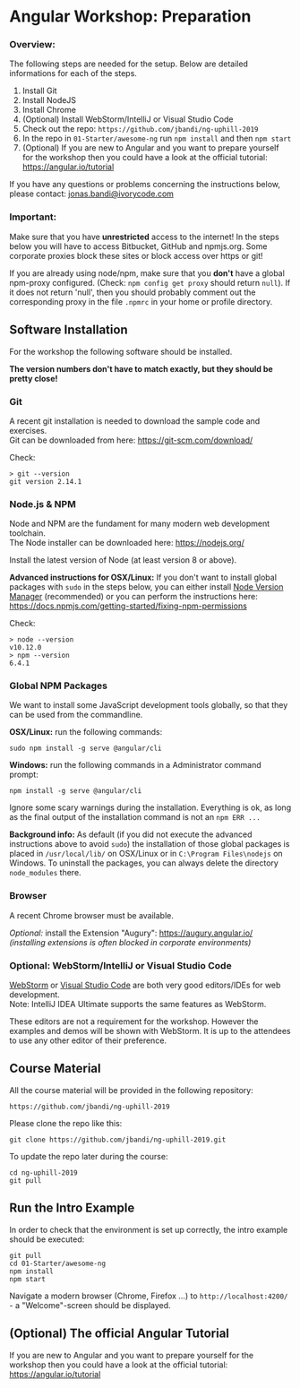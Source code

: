 # Angular Workshop: Preparation 
### Overview:

The following steps are needed for the setup. Below are detailed informations for each of the steps.

1. Install Git
2. Install NodeJS
3. Install Chrome
4. (Optional) Install WebStorm/IntelliJ or Visual Studio Code
5. Check out the repo: `https://github.com/jbandi/ng-uphill-2019`
6. In the repo in `01-Starter/awesome-ng` run `npm install` and then `npm start`
7. (Optional) If you are new to Angular and you want to prepare yourself for the workshop then you could have a look at the official tutorial: <https://angular.io/tutorial>

If you have any questions or problems concerning the instructions below, please contact: jonas.bandi@ivorycode.com


### Important:

Make sure that you have __unrestricted__ access to the internet! In the steps below you will have to access Bitbucket, GitHub and npmjs.org. Some corporate proxies block these sites or block access over https or git!

If you are already using node/npm, make sure that you __don't__ have a global npm-proxy configured. (Check: `npm config get proxy` should return `null`). If it does not return 'null', then you should probably comment out the corresponding proxy in the file `.npmrc` in your home or profile directory.


## Software Installation
For the workshop the following software should be installed.  

**The version numbers don't have to match exactly, but they should be pretty close!**

### Git
A recent git installation is needed to download the sample code and exercises.  
Git can be downloaded from here: <https://git-scm.com/download/>

Check:  

	> git --version                                                             
	git version 2.14.1



### Node.js & NPM 
Node and NPM are the fundament for many modern web development toolchain.  
The Node installer can be downloaded here: <https://nodejs.org/>

Install the latest version of Node (at least version 8 or above).  


**Advanced instructions for OSX/Linux:** If you don't want to install global packages with `sudo` in the steps below, you can either install [Node Version Manager](https://github.com/creationix/nvm) (recommended) or you can perform the instructions here: <https://docs.npmjs.com/getting-started/fixing-npm-permissions>

Check:

	> node --version
	v10.12.0
	> npm --version
	6.4.1


### Global NPM Packages

We want to install some JavaScript development tools globally, so that they can be used from the commandline.

**OSX/Linux:** run the following commands:

	sudo npm install -g serve @angular/cli 



**Windows:** run the following commands in a Administrator command prompt:

	npm install -g serve @angular/cli


Ignore some scary warnings during the installation. Everything is ok, as long as the final output of the installation command is not an `npm ERR ...`
	
**Background info:** As default (if you did not execute the advanced instructions above to avoid `sudo`) the installation of those global packages is placed in `/usr/local/lib/` on OSX/Linux or in `C:\Program Files\nodejs` on Windows. To uninstall the packages, you can always delete the directory `node_modules` there.



### Browser
A recent Chrome browser must be available.  

*Optional:* install the Extension "Augury": https://augury.angular.io/  
*(installing extensions is often blocked in corporate environments)*



### Optional: WebStorm/IntelliJ or Visual Studio Code
[WebStorm](http://www.jetbrains.com/webstorm) or [Visual Studio Code](https://code.visualstudio.com/) are both very good editors/IDEs for web development.  
Note: IntelliJ IDEA Ultimate supports the same features as WebStorm.

These editors are not a requirement for the workshop. However the examples and demos will be shown with WebStorm. It is up to the attendees to use any other editor of their preference. 



## Course Material

All the course material will be provided in the following repository:

	https://github.com/jbandi/ng-uphill-2019

Please clone the repo like this:

	git clone https://github.com/jbandi/ng-uphill-2019.git


To update the repo later during the course:

	cd ng-uphill-2019
	git pull


## Run the Intro Example

In order to check that the environment is set up correctly, the intro example should be executed:

	git pull
	cd 01-Starter/awesome-ng
	npm install
	npm start

Navigate a modern browser (Chrome, Firefox ...) to `http://localhost:4200/` - a "Welcome"-screen should be displayed.

## (Optional) The official Angular Tutorial
If you are new to Angular and you want to prepare yourself for the workshop then you could have a look at the official tutorial: <https://angular.io/tutorial>